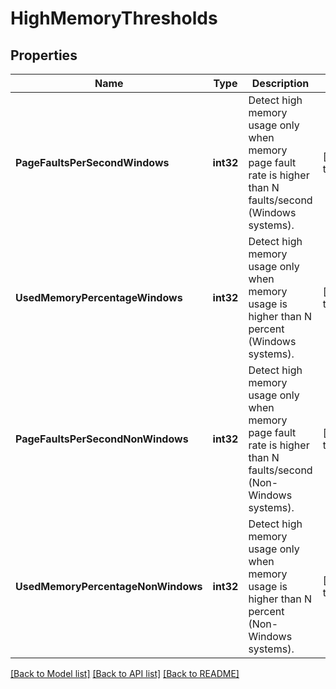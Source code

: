 # HighMemoryThresholds

## Properties
Name | Type | Description | Notes
------------ | ------------- | ------------- | -------------
**PageFaultsPerSecondWindows** | **int32** | Detect high memory usage only when memory page fault rate is higher than N faults/second (Windows systems). | [default to null]
**UsedMemoryPercentageWindows** | **int32** | Detect high memory usage only when memory usage is higher than N percent (Windows systems). | [default to null]
**PageFaultsPerSecondNonWindows** | **int32** | Detect high memory usage only when memory page fault rate is higher than N faults/second (Non-Windows systems). | [default to null]
**UsedMemoryPercentageNonWindows** | **int32** | Detect high memory usage only when memory usage is higher than N percent (Non-Windows systems). | [default to null]

[[Back to Model list]](../README.md#documentation-for-models) [[Back to API list]](../README.md#documentation-for-api-endpoints) [[Back to README]](../README.md)


